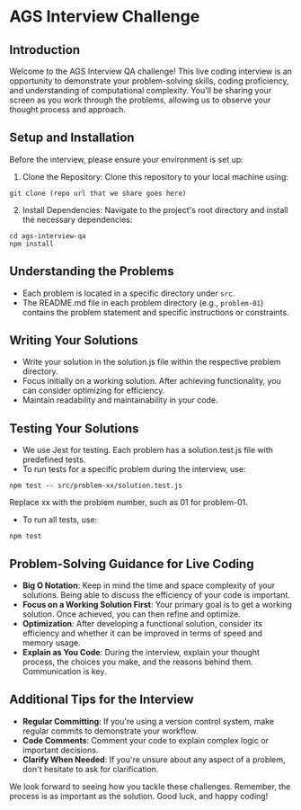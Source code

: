 # AGS Interview Challenge

## Introduction

Welcome to the AGS Interview QA challenge! This live coding interview is an opportunity to demonstrate your problem-solving skills, coding proficiency, and understanding of computational complexity. You'll be sharing your screen as you work through the problems, allowing us to observe your thought process and approach.

## Setup and Installation

Before the interview, please ensure your environment is set up:

1. Clone the Repository: Clone this repository to your local machine using:

```shell
git clone (repo url that we share goes here)
```

2. Install Dependencies: Navigate to the project's root directory and install the necessary dependencies:

```shell
cd ags-interview-qa
npm install
```

## Understanding the Problems

- Each problem is located in a specific directory under `src`.
- The README.md file in each problem directory (e.g., `problem-01`) contains the problem statement and specific instructions or constraints.

## Writing Your Solutions

- Write your solution in the solution.js file within the respective problem directory.
- Focus initially on a working solution. After achieving functionality, you can consider optimizing for efficiency.
- Maintain readability and maintainability in your code.

## Testing Your Solutions

- We use Jest for testing. Each problem has a solution.test.js file with predefined tests.
- To run tests for a specific problem during the interview, use:

```shell
npm test -- src/problem-xx/solution.test.js
```

Replace xx with the problem number, such as 01 for problem-01.

- To run all tests, use:

```shell
npm test
```

## Problem-Solving Guidance for Live Coding

- **Big O Notation**: Keep in mind the time and space complexity of your solutions. Being able to discuss the efficiency of your code is important.
- **Focus on a Working Solution First**: Your primary goal is to get a working solution. Once achieved, you can then refine and optimize.
- **Optimization**: After developing a functional solution, consider its efficiency and whether it can be improved in terms of speed and memory usage.
- **Explain as You Code**: During the interview, explain your thought process, the choices you make, and the reasons behind them. Communication is key.

## Additional Tips for the Interview

- **Regular Committing**: If you're using a version control system, make regular commits to demonstrate your workflow.
- **Code Comments**: Comment your code to explain complex logic or important decisions.
- **Clarify When Needed**: If you're unsure about any aspect of a problem, don't hesitate to ask for clarification.

We look forward to seeing how you tackle these challenges. Remember, the process is as important as the solution. Good luck, and happy coding!
